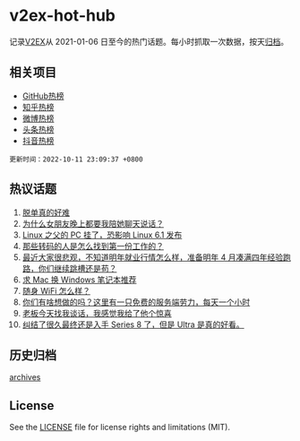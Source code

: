 # v2ex-hot-hub

 记录[V2EX](https://www.v2ex.com/)从 2021-01-06 日至今的热门话题。每小时抓取一次数据，按天[归档](archives)。
 
 ## 相关项目

- [GitHub热榜](https://github.com/lonnyzhang423/github-hot-hub)
- [知乎热榜](https://github.com/lonnyzhang423/zhihu-hot-hub)
- [微博热榜](https://github.com/lonnyzhang423/weibo-hot-hub)
- [头条热榜](https://github.com/lonnyzhang423/toutiao-hot-hub)
- [抖音热榜](https://github.com/lonnyzhang423/douyin-hot-hub)


 `更新时间：2022-10-11 23:09:37 +0800`

## 热议话题

1. [脱单真的好难](https://www.v2ex.com/t/886080)
1. [为什么女朋友晚上都要我陪她聊天说话？](https://www.v2ex.com/t/886001)
1. [Linux 之父的 PC 挂了，恐影响 Linux 6.1 发布](https://www.v2ex.com/t/886003)
1. [那些转码的人是怎么找到第一份工作的？](https://www.v2ex.com/t/885957)
1. [最近大家很悲观，不知道明年就业行情怎么样，准备明年 4 月凑满四年经验跑路，你们继续跳槽还是苟？](https://www.v2ex.com/t/886043)
1. [求 Mac 换 Windows 笔记本推荐](https://www.v2ex.com/t/886041)
1. [随身 WiFi 怎么样？](https://www.v2ex.com/t/885959)
1. [你们有啥想做的吗？这里有一只免费的服务端劳力，每天一个小时](https://www.v2ex.com/t/886072)
1. [老板今天找我谈话，我感觉我给了他个惊喜](https://www.v2ex.com/t/885979)
1. [纠结了很久最终还是入手 Series 8 了，但是 Ultra 是真的好看。](https://www.v2ex.com/t/885951)

## 历史归档

[archives](archives)

## License

See the [LICENSE](LICENSE) file for license rights and limitations (MIT).
